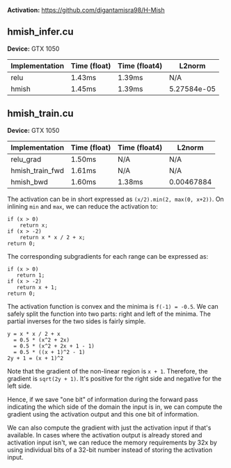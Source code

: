 **Activation:** https://github.com/digantamisra98/H-Mish

## hmish_infer.cu

**Device:** GTX 1050

Implementation         | Time (float) | Time (float4)  | L2norm         |
---------------------- | ------------ | -------------- | -------------- |
relu                   | 1.43ms       | 1.39ms         | N/A            |
hmish                  | 1.45ms       | 1.39ms         | 5.27584e-05    |

## hmish_train.cu

**Device:** GTX 1050

Implementation         | Time (float) | Time (float4)  | L2norm         |
---------------------- | ------------ | -------------- | -------------- |
relu_grad              | 1.50ms       | N/A            | N/A            |
hmish_train_fwd        | 1.61ms       | N/A            | N/A            |
hmish_bwd              | 1.60ms       | 1.38ms         | 0.00467884     |

The activation can be in short expressed as `(x/2).min(2, max(0, x+2))`. On inlining `min` and `max`, we can reduce the activation to:

```
if (x > 0)
    return x;
if (x > -2)
    return x * x / 2 + x;
return 0;
```

The corresponding subgradients for each range can be expressed as:

```
if (x > 0)
   return 1;
if (x > -2)
   return x + 1;
return 0;
```

The activation function is convex and the minima is `f(-1) = -0.5`. We can safely split the function into two parts: right and left of the minima. The partial inverses for the two sides is fairly simple.

```
y = x * x / 2 + x
  = 0.5 * (x^2 + 2x)
  = 0.5 * (x^2 + 2x + 1 - 1)
  = 0.5 * ((x + 1)^2 - 1)
2y + 1 = (x + 1)^2
```

Note that the gradient of the non-linear region is `x + 1`. Therefore, the gradient is `sqrt(2y + 1)`. It's positive for the right side and negative for the left side.

Hence, if we save "one bit" of information during the forward pass indicating the which side of the domain the input is in, we can compute the gradient using the activation output and this one bit of information.

We can also compute the gradient with just the activation input if that's available. In cases where the activation output is already stored and activation input isn't, we can reduce the memory requirements by 32x by using individual bits of a 32-bit number instead of storing the activation input. 